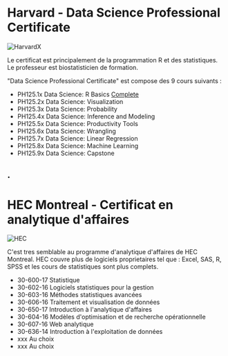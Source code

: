 # Harvard - Data Science Professional Certificate

![HarvardX](https://www.edx.org/sites/default/files/school/image/banner/harvardx.jpg)

Le certificat est principalement de la programmation R et des statistiques. Le professeur est biostatisticien de formation.

"Data Science Professional Certificate" est compose des 9 cours suivants :

* PH125.1x Data Science: R Basics
[Complete](https://courses.edx.org/certificates/3bd6534cff1441729903746548aa0314)
* PH125.2x Data Science: Visualization
* PH125.3x Data Science: Probability
* PH125.4x Data Science: Inference and Modeling
* PH125.5x Data Science: Productivity Tools
* PH125.6x Data Science: Wrangling
* PH125.7x Data Science: Linear Regression
* PH125.8x Data Science: Machine Learning
* PH125.9x Data Science: Capstone

.
----------
# HEC Montreal - Certificat en analytique d'affaires

![HEC](https://www.hec.ca/images/comelect/d-decou-lg.jpg)

C'est tres semblable au programme d'analytique d'affaires de HEC Montreal. HEC couvre plus de logiciels proprietaires tel que : Excel, SAS, R, SPSS et les cours de statistiques sont plus complets.

* 30-600-17 Statistique
* 30-602-16 Logiciels statistiques pour la gestion
* 30-603-16 Méthodes statistiques avancées
* 30-606-16 Traitement et visualisation de données
* 30-650-17 Introduction à l'analytique d'affaires
* 30-604-16 Modèles d'optimisation et de recherche opérationnelle
* 30-607-16 Web analytique
* 30-636-14 Introduction à l'exploitation de données
* xxx Au choix
* xxx Au choix

